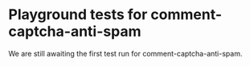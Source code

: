 # Playground tests for comment-captcha-anti-spam
We are still awaiting the first test run for comment-captcha-anti-spam.
